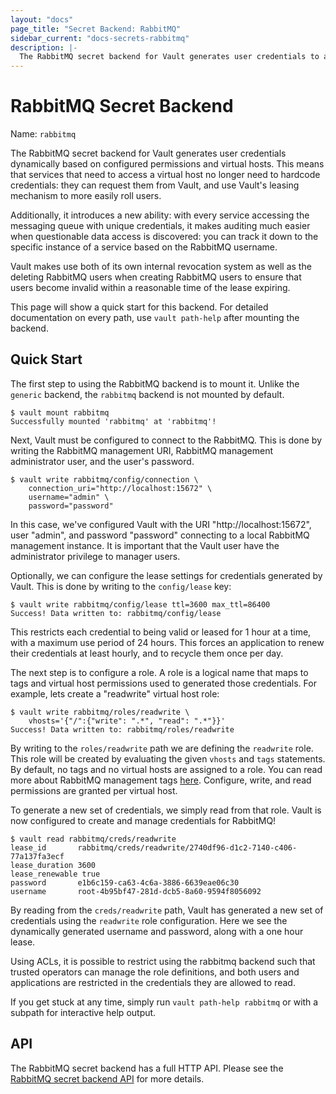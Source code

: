 ```yaml
---
layout: "docs"
page_title: "Secret Backend: RabbitMQ"
sidebar_current: "docs-secrets-rabbitmq"
description: |-
  The RabbitMQ secret backend for Vault generates user credentials to access RabbitMQ.
---
```


# RabbitMQ Secret Backend

Name: `rabbitmq`

The RabbitMQ secret backend for Vault generates user credentials dynamically
based on configured permissions and virtual hosts. This means that services
that need to access a virtual host no longer need to hardcode credentials:
they can request them from Vault, and use Vault's leasing mechanism to
more easily roll users.

Additionally, it introduces a new ability: with every service accessing the
messaging queue with unique credentials, it makes auditing much easier when
questionable data access is discovered: you can track it down to the specific
instance of a service based on the RabbitMQ username.

Vault makes use both of its own internal revocation system as well as the
deleting RabbitMQ users when creating RabbitMQ users to ensure that users
become invalid within a reasonable time of the lease expiring.

This page will show a quick start for this backend. For detailed documentation
on every path, use `vault path-help` after mounting the backend.

## Quick Start

The first step to using the RabbitMQ backend is to mount it. Unlike the
`generic` backend, the `rabbitmq` backend is not mounted by default.

```text
$ vault mount rabbitmq
Successfully mounted 'rabbitmq' at 'rabbitmq'!
```

Next, Vault must be configured to connect to the RabbitMQ. This is done by
writing the RabbitMQ management URI, RabbitMQ management administrator user,
and the user's password.

```text
$ vault write rabbitmq/config/connection \
    connection_uri="http://localhost:15672" \
    username="admin" \
    password="password"
```

In this case, we've configured Vault with the URI "http://localhost:15672",
user "admin", and password "password" connecting to a local RabbitMQ
management instance. It is important that the Vault user have the
administrator privilege to manager users.

Optionally, we can configure the lease settings for credentials generated
by Vault. This is done by writing to the `config/lease` key:

```
$ vault write rabbitmq/config/lease ttl=3600 max_ttl=86400
Success! Data written to: rabbitmq/config/lease
```

This restricts each credential to being valid or leased for 1 hour
at a time, with a maximum use period of 24 hours. This forces an
application to renew their credentials at least hourly, and to recycle
them once per day.

The next step is to configure a role. A role is a logical name that maps
to tags and virtual host permissions used to generated those credentials.
For example, lets create a "readwrite" virtual host role:

```text
$ vault write rabbitmq/roles/readwrite \
    vhosts='{"/":{"write": ".*", "read": ".*"}}'
Success! Data written to: rabbitmq/roles/readwrite
```

By writing to the `roles/readwrite` path we are defining the `readwrite` role.
This role will be created by evaluating the given `vhosts` and `tags` statements.
By default, no tags and no virtual hosts are assigned to a role. You can read more
about RabbitMQ management tags [here](https://www.rabbitmq.com/management.html#permissions).
Configure, write, and read permissions are granted per virtual host.

To generate a new set of credentials, we simply read from that role.
Vault is now configured to create and manage credentials for RabbitMQ!

```text
$ vault read rabbitmq/creds/readwrite
lease_id       rabbitmq/creds/readwrite/2740df96-d1c2-7140-c406-77a137fa3ecf
lease_duration 3600
lease_renewable	true
password       e1b6c159-ca63-4c6a-3886-6639eae06c30
username       root-4b95bf47-281d-dcb5-8a60-9594f8056092
```

By reading from the `creds/readwrite` path, Vault has generated a new
set of credentials using the `readwrite` role configuration. Here we
see the dynamically generated username and password, along with a one
hour lease.

Using ACLs, it is possible to restrict using the rabbitmq backend such
that trusted operators can manage the role definitions, and both
users and applications are restricted in the credentials they are
allowed to read.

If you get stuck at any time, simply run `vault path-help rabbitmq` or with a
subpath for interactive help output.

## API

The RabbitMQ secret backend has a full HTTP API. Please see the
[RabbitMQ secret backend API](/api/secret/rabbitmq/index.html) for more
details.
